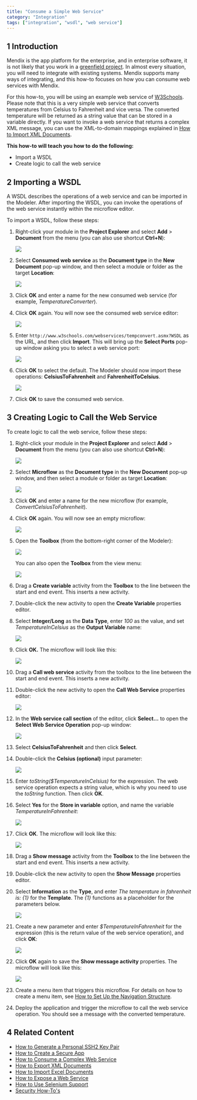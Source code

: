 ```yaml
---
title: "Consume a Simple Web Service"
category: "Integration"
tags: ["integration", "wsdl", "web service"]
---
```


## 1 Introduction

Mendix is the app platform for the enterprise, and in enterprise software, it is not likely that you work in a [greenfield project](https://en.wikipedia.org/wiki/Greenfield_project). In almost every situation, you will need to integrate with existing systems. Mendix supports many ways of integrating, and this how-to focuses on how you can consume web services with Mendix.

For this how-to, you will be using an example web service of [W3Schools](http://www.w3schools.com/). Please note that this is a very simple web service that converts temperatures from Celsius to Fahrenheit and vice versa. The converted temperature will be returned as a string value that can be stored in a variable directly. If you want to invoke a web service that returns a complex XML message, you can use the XML-to-domain mappings explained in [How to Import XML Documents](importing-xml-documents).

**This how-to will teach you how to do the following:**

* Import a WSDL
* Create logic to call the web service

## 2 Importing a WSDL

A WSDL describes the operations of a web service and can be imported in the Modeler. After importing the WSDL, you can invoke the operations of the web service instantly within the microflow editor.

To import a WSDL, follow these steps:

1. Right-click your module in the **Project Explorer** and select **Add** > **Document** from the menu (you can also use shortcut **Ctrl+N**):

    ![](attachments/18448738/18582087.png)

2. Select **Consumed web service** as the **Document type** in the **New Document** pop-up window, and then select a module or folder as the target **Location**:

    ![](attachments/18448738/18582086.png)

3. Click **OK** and enter a name for the new consumed web service (for example, _TemperatureConverter_).
4. Click **OK** again. You will now see the consumed web service editor:

    ![](attachments/18448738/18582085.png)

5. Enter `http://www.w3schools.com/webservices/tempconvert.asmx?WSDL` as the URL, and then click **Import**. This will bring up the **Select Ports** pop-up window asking you to select a web service port:

    ![](attachments/18448738/18582065.png)

6. Click **OK** to select the default. The Modeler should now import these operations: **CelsiusToFahrenheit** and **FahrenheitToCelsius**.

    ![](attachments/18448738/18582084.png)

7. Click **OK** to save the consumed web service.

## 3 Creating Logic to Call the Web Service

To create logic to call the web service, follow these steps:

1. Right-click your module in the **Project Explorer** and select **Add** > **Document** from the menu (you can also use shortcut **Ctrl+N**):

    ![](attachments/18448738/18582087.png)

2. Select **Microflow** as the **Document type** in the **New Document** pop-up window, and then select a module or folder as target **Location**:

    ![](attachments/18448738/18582083.png)

3. Click **OK** and enter a name for the new microflow (for example, _ConvertCelsiusToFahrenheit_).
4. Click **OK** again. You will now see an empty microflow:

    ![](attachments/18448738/18582081.png)

5. Open the **Toolbox** (from the bottom-right corner of the Modeler):

    ![](attachments/8784287/8946802.png)

    You can also open the **Toolbox** from the view menu:

    ![](attachments/18448738/18582066.png)

6. Drag a **Create variable** activity from the **Toolbox** to the line between the start and end event. This inserts a new activity.
7. Double-click the new activity to open the **Create Variable** properties editor.
8. Select **Integer/Long** as the **Data Type**, enter *100* as the value, and set *TemperatureInCelsius* as the **Output Variable** name:

    ![](attachments/18448738/18582080.png)

9. Click **OK.** The microflow will look like this:

    ![](attachments/18448738/18582079.png)

10. Drag a **Call web service** activity from the toolbox to the line between the start and end event. This inserts a new activity.
11. Double-click the new activity to open the **Call Web Service** properties editor:

    ![](attachments/18448738/18582077.png)

12. In the **Web service call section** of the editor, click **Select...** to open the **Select Web Service Operation** pop-up window:

    ![](attachments/18448738/18582076.png)

13. Select **CelsiusToFahrenheit** and then click **Select**.
14. Double-click the **Celsius (optional)** input parameter:

    ![](attachments/18448738/18582075.png)

15. Enter *toString($TemperatureInCelsius)* for the expression. The web service operation expects a string value, which is why you need to use the *toString* function. Then click **OK**.
16. Select **Yes** for the **Store in variable** option, and name the variable *TemperatureInFahrenheit*:

    ![](attachments/18448738/18582074.png)

17. Click **OK**. The microflow will look like this:

    ![](attachments/18448738/18582073.png)

18. Drag a **Show message** activity from the **Toolbox** to the line between the start and end event. This inserts a new activity.
19. Double-click the new activity to open the **Show Message** properties editor.
20. Select **Information** as the **Type**, and enter *The temperature in fahrenheit is: {1}* for the **Template**. The *{1}* functions as a placeholder for the parameters below.

    ![](attachments/18448738/18582071.png)

21. Create a new parameter and enter *$TemperatureInFahrenheit* for the expression (this is the return value of the web service operation), and click **OK**:

    ![](attachments/18448738/18582072.png)

22. Click **OK** again to save the **Show message activity** properties. The microflow will look like this:

    ![](attachments/18448738/18582070.png)

23. Create a menu item that triggers this microflow. For details on how to create a menu item, see [How to Set Up the Navigation Structure](../guis/setting-up-the-navigation-structure).
24. Deploy the application and trigger the microflow to call the web service operation. You should see a message with the converted temperature.

## 4 Related Content

* [How to Generate a Personal SSH2 Key Pair](../security/generating-a-personal-ssh2-key-pair)
* [How to Create a Secure App](../security/create-a-secure-app)
* [How to Consume a Complex Web Service](consume-a-complex-web-service)
* [How to Export XML Documents](export-xml-documents)
* [How to Import Excel Documents](importing-excel-documents)
* [How to Expose a Web Service](expose-a-web-service)
* [How to Use Selenium Support](selenium-support)
* [Security How-To's](../security/)
